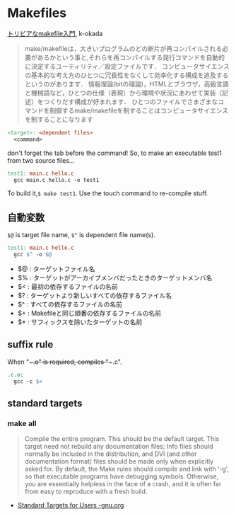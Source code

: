 # Makefiles
[トリビアなmakefile入門](http://www.jsk.t.u-tokyo.ac.jp/~k-okada/makefile/), k-okada
>make/makefileは，大きいプログラムのどの断片が再コンパイルされる必要があるかという事と,それらを再コンパイルする発行コマンドを自動的に決定するユーティリティ／設定ファイルです．
コンピュータサイエンスの基本的な考え方のひとつに冗長性をなくして効率化する構成を追及するというのがあります．
情報理論(bitの理論)，HTMLとブラウザ，高級言語と機械語など，ひとつの仕様（表現）から環境や状況にあわせて実装（記述）をつくりだす構成が好まれます．
ひとつのファイルでさまざまなコマンドを制御するmake/makefileを制することはコンピュータサイエンスを制することになります

```Makefile
<target>: <dependent files>
  <command>
```
don't forget the tab before the command! So, to make an executable test1 from two source files...
```Makefile
test1: main.c hello.c
  gcc main.c hello.c -o test1
```
To build it,`$ make test1`. Use the touch command to re-compile stuff.

## 自動変数
`$@` is target file name, `$^` is dependent file name(s).
```Makefile
test1: main.c hello.c
  gcc $^ -o $@
```
* $@ : ターゲットファイル名
* $% : ターゲットがアーカイブメンバだったときのターゲットメンバ名
* $< : 最初の依存するファイルの名前
* $? : ターゲットより新しいすべての依存するファイル名
* $^ : すべての依存するファイルの名前
* $+ : Makefileと同じ順番の依存するファイルの名前
* $* : サフィックスを除いたターゲットの名前

## suffix rule
When "~~~.o" is required, compiles "~~~.c".
```Makefile
.c.o:
  gcc -c $<
```

## standard targets
### make all
>    Compile the entire program. This should be the default target. This target need not rebuild any documentation files; Info files should normally be included in the distribution, and DVI (and other documentation format) files should be made only when explicitly asked for.
By default, the Make rules should compile and link with ‘-g’, so that executable programs have debugging symbols. Otherwise, you are essentially helpless in the face of a crash, and it is often far from easy to reproduce with a fresh build.


* [Standard Targets for Users -gnu.org](https://www.gnu.org/software/make/manual/html_node/Standard-Targets.html)
